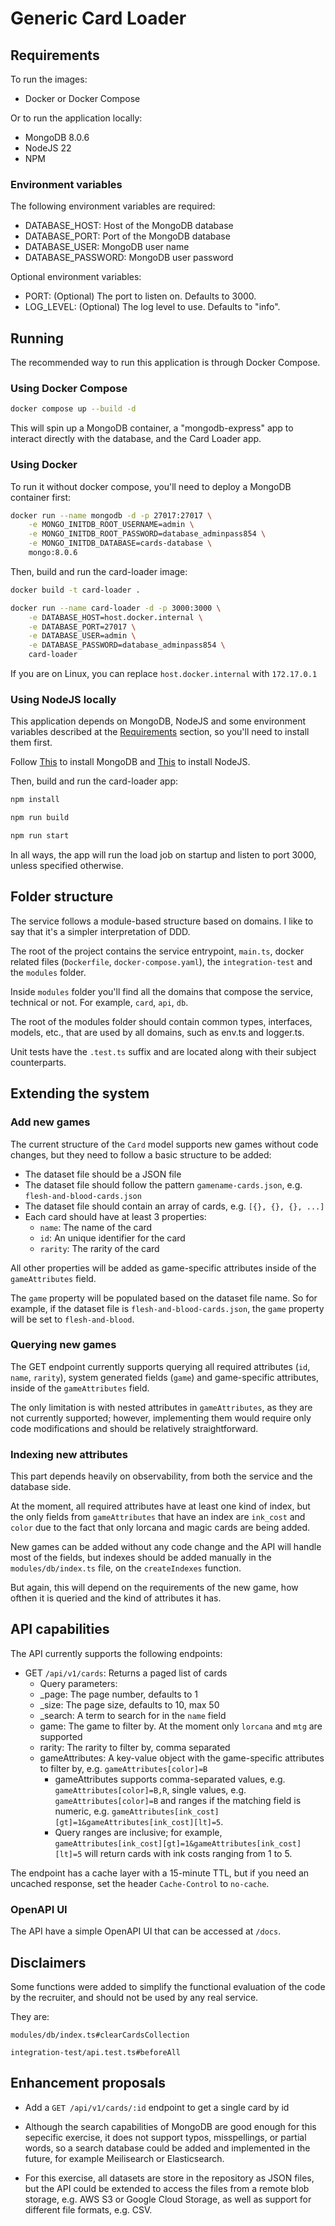 # Generic Card Loader

## Requirements

To run the images:

- Docker or Docker Compose

Or to run the application locally:

- MongoDB 8.0.6
- NodeJS 22
- NPM

### Environment variables

The following environment variables are required:

- DATABASE_HOST: Host of the MongoDB database
- DATABASE_PORT: Port of the MongoDB database
- DATABASE_USER: MongoDB user name
- DATABASE_PASSWORD: MongoDB user password

Optional environment variables:

- PORT: (Optional) The port to listen on. Defaults to 3000.
- LOG_LEVEL: (Optional) The log level to use. Defaults to "info".

## Running

The recommended way to run this application is through Docker Compose.

### Using Docker Compose

```bash
docker compose up --build -d
```

This will spin up a MongoDB container, a "mongodb-express" app to interact directly with the database, and the Card Loader app.

### Using Docker

To run it without docker compose, you'll need to deploy a MongoDB container first:

```bash
docker run --name mongodb -d -p 27017:27017 \
    -e MONGO_INITDB_ROOT_USERNAME=admin \
    -e MONGO_INITDB_ROOT_PASSWORD=database_adminpass854 \
    -e MONGO_INITDB_DATABASE=cards-database \
    mongo:8.0.6
```

Then, build and run the card-loader image:

```bash
docker build -t card-loader .

docker run --name card-loader -d -p 3000:3000 \
    -e DATABASE_HOST=host.docker.internal \
    -e DATABASE_PORT=27017 \
    -e DATABASE_USER=admin \
    -e DATABASE_PASSWORD=database_adminpass854 \
    card-loader
```

If you are on Linux, you can replace `host.docker.internal` with `172.17.0.1`

### Using NodeJS locally

This application depends on MongoDB, NodeJS and some environment variables described at the [Requirements](##Requirements) section, so you'll need to install them first.

Follow [This](https://www.mongodb.com/docs/manual/installation/) to install MongoDB and [This](https://nodejs.org/en/download) to install NodeJS.

Then, build and run the card-loader app:

```bash
npm install

npm run build

npm run start
```

In all ways, the app will run the load job on startup and listen to port 3000, unless specified otherwise.

## Folder structure

The service follows a module-based structure based on domains. I like to say that it's a simpler interpretation of DDD.

The root of the project contains the service entrypoint, `main.ts`, docker related files (`Dockerfile`, `docker-compose.yaml`), the `integration-test` and the `modules` folder. 

Inside `modules` folder you'll find all the domains that compose the service, technical or not. For example, `card`, `api`, `db`.

The root of the modules folder should contain common types, interfaces, models, etc., that are used by all domains, such as env.ts and logger.ts.

Unit tests have the `.test.ts` suffix and are located along with their subject counterparts.

## Extending the system

### Add new games

The current structure of the `Card` model supports new games without code changes, but they need to follow a basic structure to be added:

- The dataset file should be a JSON file
- The dataset file should follow the pattern `gamename-cards.json`, e.g. `flesh-and-blood-cards.json`
- The dataset file should contain an array of cards,  e.g. `[{}, {}, {}, ...]`
- Each card should have at least 3 properties:
  - `name`: The name of the card
  - `id`: An unique identifier for the card
  - `rarity`: The rarity of the card

All other properties will be added as game-specific attributes inside of the `gameAttributes` field.

The `game` property will be populated based on the dataset file name. So for example, if the dataset file is `flesh-and-blood-cards.json`, the `game` property will be set to `flesh-and-blood`.

### Querying new games

The GET endpoint currently supports querying all required attributes (`id`, `name`, `rarity`), system generated fields (`game`) and game-specific attributes, inside of the `gameAttributes` field.

The only limitation is with nested attributes in `gameAttributes`, as they are not currently supported; however, implementing them would require only code modifications and should be relatively straightforward.

### Indexing new attributes

This part depends heavily on observability, from both the service and the database side.

At the moment, all required attributes have at least one kind of index, but the only fields from `gameAttributes` that have an index are `ink_cost` and `color` due to the fact that only lorcana and magic cards are being added.

New games can be added without any code change and the API will handle most of the fields, but indexes should be added manually in the `modules/db/index.ts` file, on the `createIndexes` function.

But again, this will depend on the requirements of the new game, how ofthen it is queried and the kind of attributes it has.

## API capabilities

The API currently supports the following endpoints:

- GET `/api/v1/cards`: Returns a paged list of cards
  * Query parameters:
  - _page: The page number, defaults to 1
  - _size: The page size, defaults to 10, max 50
  - _search: A term to search for in the `name` field
  - game: The game to filter by. At the moment only `lorcana` and `mtg` are supported
  - rarity: The rarity to filter by, comma separated
  - gameAttributes: A key-value object with the game-specific attributes to filter by, e.g. `gameAttributes[color]=B`
    * gameAttributes supports comma-separated values, e.g. `gameAttributes[color]=B,R`, single values, e.g. `gameAttributes[color]=B` and ranges if the matching field is numeric, e.g. `gameAttributes[ink_cost][gt]=1&gameAttributes[ink_cost][lt]=5`.
    * Query ranges are inclusive; for example, `gameAttributes[ink_cost][gt]=1&gameAttributes[ink_cost][lt]=5` will return cards with ink costs ranging from 1 to 5.

The endpoint has a cache layer with a 15-minute TTL, but if you need an uncached response, set the header `Cache-Control` to `no-cache`.

### OpenAPI UI

The API have a simple OpenAPI UI that can be accessed at `/docs`.

## Disclaimers

Some functions were added to simplify the functional evaluation of the code by the recruiter, and should not be used by any real service.

They are:

`modules/db/index.ts#clearCardsCollection`

`integration-test/api.test.ts#beforeAll` 

## Enhancement proposals

- Add a `GET /api/v1/cards/:id` endpoint to get a single card by id

- Although the search capabilities of MongoDB are good enough for this sepecific exercise, it does not support typos, misspellings, or partial words, so a search database could be added and implemented in the future, for example Meilisearch or Elasticsearch.

- For this exercise, all datasets are store in the repository as JSON files, but the API could be extended to access the files from a remote blob storage, e.g. AWS S3 or Google Cloud Storage, as well as support for different file formats, e.g. CSV.
